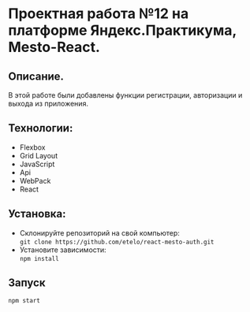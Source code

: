 # Проектная работа №12 на платформе Яндекс.Практикума, Mesto-React.

## Описание.
В этой работе были добавлены функции регистрации, авторизации и выхода из приложения. 


## Технологии:
* Flexbox 
* Grid Layout
* JavaScript
* Api
* WebPack
* React

## Установка:
- Склонируйте репозиторий на свой компьютер:  
 ```git clone https://github.com/etelo/react-mesto-auth.git```
- Установите зависимости:  
  ```npm install```

## Запуск
 ```npm start```
